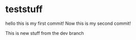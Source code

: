 # teststuff

hello this is my first commit! Now this is my second commit!

This is new stuff from the dev branch
